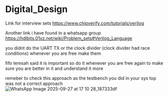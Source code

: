 # Digital_Design


Link for interview sets 
https://www.chipverify.com/tutorials/verilog

Another link i have found in a whatsapp group
https://hdlbits.01xz.net/wiki/Problem_sets#Verilog_Language 




you didnt do the UART TX or the clock divider (clock divider had race conditions)
whenever you are free make them 

fifo temsah said it is important so do it whenever you are free again to make sure you are better in it and understand it more 



remeber to check this approach as the testbench you did in your sys top was not a correct approach 
![WhatsApp Image 2025-09-27 at 17 10 28_187333df](https://github.com/user-attachments/assets/6fdd2564-e8c5-4b32-854f-834e4525d34c)

